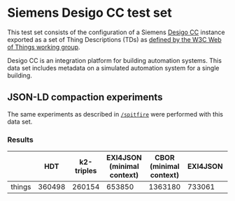 # Siemens Desigo CC test set

This test set consists of the configuration of a Siemens
[Desigo CC](http://www.siemens.com/desigocc) instance exported as a
set of Thing Descriptions (TDs) as [defined by the W3C Web of
Things working  group](https://www.w3.org/TR/wot-thing-description/).

Desigo CC is an integration platform for building automation systems.
This data set includes metadata on a simulated automation system for
a single building.

## JSON-LD compaction experiments

The same experiments as described in [`/spitfire`](../spitfire) were
performed with this data set.

### Results

|     | HDT | k2-triples | EXI4JSON (minimal context) | CBOR (minimal context) | EXI4JSON | CBOR | RDF/EXI |
| --- | ------------- | --------- | --------------------- | -------------- | ---------- | ---------------------- | ------------------ |
| things | 360498 | 260154 | 653850 | 1363180 | 733061 | 2292866 | 958801 |